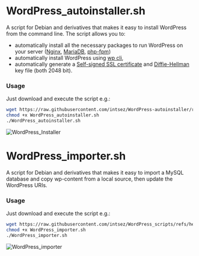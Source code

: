 # WordPress_autoinstaller.sh
A script for Debian and derivatives that makes it easy to install WordPress from the command line. The script allows you to:
* automatically install all the necessary packages to run WordPress on your server ([Nginx](https://nginx.org/), [MariaDB](https://mariadb.org/), [php-fpm](https://www.php.net/manual/en/install.fpm.php))
* automatically install WordPress using [wp cli](https://wp-cli.org),
* automatically generate a [Self-signed SSL certificate](https://en.wikipedia.org/wiki/Self-signed_certificate) and [Diffie-Hellman](https://en.wikipedia.org/wiki/Diffie%E2%80%93Hellman_key_exchange) key file (both 2048 bit).

### Usage
Just download and execute the script e.g.:
```sh
wget https://raw.githubusercontent.com/intsez/WordPress-autoinstaller/refs/heads/main/WordPress_autoinstaller.sh
chmod +x WordPress_autoinstaller.sh
./WordPress_autoinstaller.sh
```
![WordPress_Installer](https://github.com/user-attachments/assets/fb9dbd24-7b55-4028-9699-7ca054fc70e1)



# WordPress_importer.sh
A script for Debian and derivatives that makes it easy to import a MySQL database and copy wp-content from a local source, then update the WordPress URIs.

### Usage
Just download and execute the script e.g.:
```sh
wget https://raw.githubusercontent.com/intsez/WordPress_scripts/refs/heads/main/WordPress_importer.sh
chmod +x WordPress_importer.sh
./WordPress_importer.sh
```
![WordPress_importer](https://github.com/user-attachments/assets/00626881-5ad2-4ce7-95fc-7c158d9c7230)

